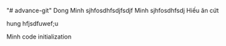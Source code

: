 "# advance-git" 
Dong
Minh sjhfosdhfsdjfsdjf
Minh sjhfosdhfsdj
Hiếu ăn cứt

hung hfjsdfuwef;u

Minh code initialization

